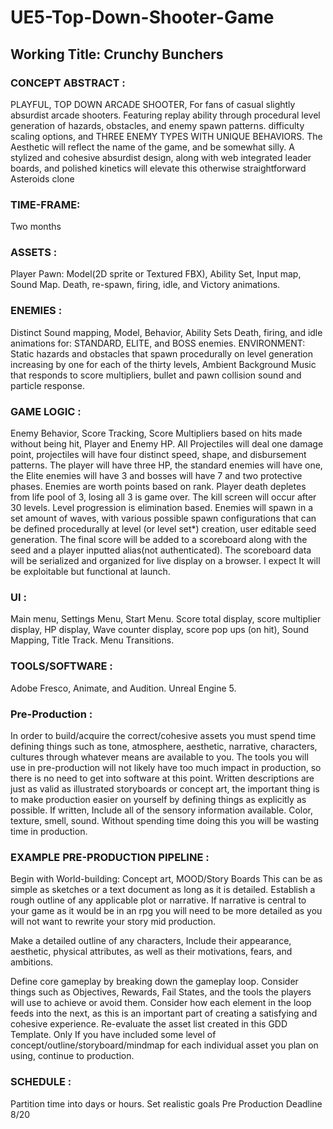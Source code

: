# UE5-Top-Down-Shooter-Game
## Working Title: Crunchy Bunchers

### CONCEPT ABSTRACT : 
PLAYFUL, TOP DOWN ARCADE SHOOTER, For fans of casual slightly absurdist arcade shooters. Featuring replay ability through procedural level generation of hazards, obstacles, and enemy spawn patterns. difficulty scaling options, and THREE ENEMY TYPES WITH UNIQUE BEHAVIORS. The Aesthetic will reflect the name of the game, and be somewhat silly. A stylized and cohesive absurdist design, along with web integrated leader boards, and polished kinetics will elevate this otherwise straightforward Asteroids clone

### TIME-FRAME:  
Two months

### ASSETS :
Player Pawn: Model(2D sprite or Textured FBX), Ability Set, Input map, Sound Map. Death, re-spawn, firing, idle, and Victory animations.

### ENEMIES : 
Distinct Sound mapping, Model, Behavior, Ability Sets Death, firing, and idle animations for: STANDARD, ELITE, and BOSS enemies. ENVIRONMENT: Static hazards and obstacles that spawn procedurally on level generation increasing by one for each of the thirty levels, Ambient Background Music that responds to score multipliers, bullet and pawn collision sound and particle response.

### GAME LOGIC : 
Enemy Behavior, Score Tracking, Score Multipliers based on hits made without being hit, Player and Enemy HP. All Projectiles will deal one damage point, projectiles will have four distinct speed, shape, and disbursement patterns. The player will have three HP, the standard enemies will have one, the Elite enemies will have 3 and bosses will have 7 and two protective phases. Enemies are worth points based on rank. Player death depletes from life pool of 3, losing all 3 is game over. The kill screen will occur after 30 levels. Level progression is elimination based. Enemies will spawn in a set amount of waves, with various possible spawn configurations that can be defined procedurally at level (or level set*) creation, user editable seed generation. The final score will be added to a scoreboard along with the seed and a player inputted alias(not authenticated). The scoreboard data will be serialized and organized for live display on a browser. I expect It will be exploitable but functional at launch.

### UI : 
Main menu, Settings Menu, Start Menu. Score total display, score multiplier display, HP display, Wave counter display, score pop ups (on hit), Sound Mapping, Title Track. Menu Transitions.

### TOOLS/SOFTWARE :
Adobe Fresco, Animate, and Audition. Unreal Engine 5.
### Pre-Production : 
In order to build/acquire the correct/cohesive assets you must spend time defining things such as tone, atmosphere, aesthetic, narrative, characters, cultures through whatever means are available to you. The tools you will use in pre-production will not likely have too much impact in production, so there is no need to get into software at this point. Written descriptions are just as valid as illustrated storyboards or concept art, the important thing is to make production easier on yourself by defining things as explicitly as possible. If written, Include all of the sensory information available. Color, texture, smell, sound. Without spending time doing this you will be wasting time in production.

### EXAMPLE PRE-PRODUCTION PIPELINE :
Begin with World-building: Concept art, MOOD/Story Boards This can be as simple as sketches or a text document as long as it is detailed. Establish a rough outline of any applicable plot or narrative. If narrative is central to your game as it would be in an rpg you will need to be more detailed as you will not want to rewrite your story mid production.

Make a detailed outline of any characters, Include their appearance, aesthetic, physical attributes, as well as their motivations, fears, and ambitions.

Define core gameplay by breaking down the gameplay loop. Consider things such as Objectives, Rewards, Fail States, and the tools the players will use to achieve or avoid them. Consider how each element in the loop feeds into the next, as this is an important part of creating a satisfying and cohesive experience. Re-evaluate the asset list created in this GDD Template. Only If you have included some level of concept/outline/storyboard/mindmap for each individual asset you plan on using, continue to production.


### SCHEDULE :
Partition time into days or hours. Set realistic goals Pre Production Deadline 8/20
